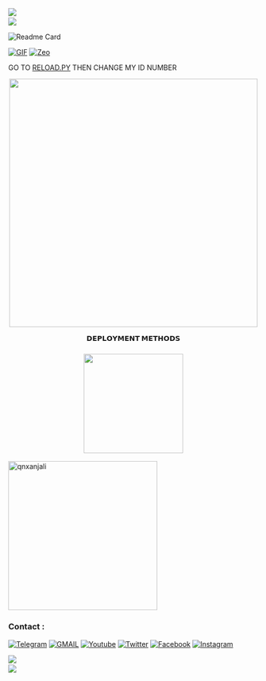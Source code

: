 <img src="https://user-images.githubusercontent.com/73097560/115834477-dbab4500-a447-11eb-908a-139a6edaec5c.gif"> 
<img src="https://camo.githubusercontent.com/82291b0fe831bfc6781e07fc5090cbd0a8b912bb8b8d4fec0696c881834f81ac/68747470733a2f2f70726f626f742e6d656469612f394575424971676170492e676966" width="800" height="3">
<img src="https://user-images.githubusercontent.com/73097560/115834477-dbab4500-a447-11eb-908a-139a6edaec5c.gif">

![Readme Card](https://github-readme-stats.vercel.app/api/pin/?username=qnxanjali&repo=SUHANIMUSIC&theme=flag-india)

[![GIF](https://github.com/qnxanjali/SUHANIMUSIC/blob/main/Zeo.gif)](https://github.com/qnxanjali)
   [![Zeo](https://github-stats-alpha.vercel.app/api?username=qnxanjali "SUHANIMUSIC")](https://github-stats-alpha.vercel.app/api?username=qnxanjali "SUHANIMUSIC")





GO TO [RELOAD.PY](https://github.com/qnxanjali/SUHANIMUSIC/blob/Master/SUHANIMUSIC/plugins/tools/reload.py) THEN CHANGE MY ID NUMBER 

<p align="center">
  <img width="500" src="https://envs.sh/pfv.jpg">
</p>

<p align="center">
<b>𝗗𝗘𝗣𝗟𝗢𝗬𝗠𝗘𝗡𝗧 𝗠𝗘𝗧𝗛𝗢𝗗𝗦</b>
</p>

<h3 align="center">
   <a href="https://dashboard.heroku.com/new?template=https://github.com/qnxanjali/VENOM_NEW_MUSIV"><img src="https://img.shields.io/badge/Deploy%20On%20Heroku-008080?style=for-the-badge&logo=heroku" width="200""/></a>
   
</h3>

<p><img width="300" align="center" src="https://github-readme-stats.vercel.app/api/top-langs?username=qnxanjali&show_icons=true&locale=en&layout=compact" alt="qnxanjali" /></p>

### Contact :
<a href="https://t.me/VENOM_PRATAP"><img title="Telegram" src="https://img.shields.io/badge/Telegram-%23000000.svg?&style=for-the-badge&logo=telegram&logoColor=61DAFB"></a>
<a href="https://mail.google.com/mail/?view=cm&fs=1&to=contact@yasirakhtar.co"><img title="GMAIL" src="https://img.shields.io/badge/Gmail-D14836?style=for-the-badge&logo=gmail&logoColor=white"></a>
<a href="https://youtube.com/ProBotGc"><img title="Youtube" src="https://img.shields.io/badge/youtube-%230077B5.svg?&style=for-the-badge&logo=youtube&logoColor=white"></a>
<a href="https://twitter.com/"><img title="Twitter" src="https://img.shields.io/badge/Twitter-12100E?style=for-the-badge&logo=twitter&logoColor=white"></a>
<a href="https://facebook.com/"><img title="Facebook" src="https://img.shields.io/badge/facebook-%231877F2.svg?&style=for-the-badge&logo=facebook&logoColor=white"></a>
<a href="https://instagram.com/VENOM_PRATAP"><img title="Instagram" src="https://img.shields.io/badge/instagram-%23E4405F.svg?&style=for-the-badge&logo=instagram&logoColor=white"></a>

<img src="https://user-images.githubusercontent.com/73097560/115834477-dbab4500-a447-11eb-908a-139a6edaec5c.gif">
<img src="https://camo.githubusercontent.com/82291b0fe831bfc6781e07fc5090cbd0a8b912bb8b8d4fec0696c881834f81ac/68747470733a2f2f70726f626f742e6d656469612f394575424971676170492e676966" width="800" height="3">
<img src="https://user-images.githubusercontent.com/73097560/115834477-dbab4500-a447-11eb-908a-139a6edaec5c.gif">
